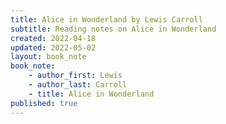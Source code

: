 ```yaml
---
title: Alice in Wonderland by Lewis Carroll
subtitle: Reading notes on Alice in Wonderland
created: 2022-04-18
updated: 2022-05-02
layout: book_note
book_note:
    - author_first: Lewis
    - author_last: Carroll
    - title: Alice in Wonderland
published: true
---
```

